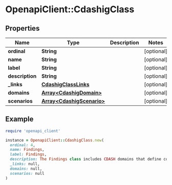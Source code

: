 # OpenapiClient::CdashigClass

## Properties

| Name | Type | Description | Notes |
| ---- | ---- | ----------- | ----- |
| **ordinal** | **String** |  | [optional] |
| **name** | **String** |  | [optional] |
| **label** | **String** |  | [optional] |
| **description** | **String** |  | [optional] |
| **_links** | [**CdashigClassLinks**](CdashigClassLinks.md) |  | [optional] |
| **domains** | [**Array&lt;CdashigDomain&gt;**](CdashigDomain.md) |  | [optional] |
| **scenarios** | [**Array&lt;CdashigScenario&gt;**](CdashigScenario.md) |  | [optional] |

## Example

```ruby
require 'openapi_client'

instance = OpenapiClient::CdashigClass.new(
  ordinal: 4,
  name: Findings,
  label: Findings,
  description: The Findings class includes CDASH domains that define collection standards for results from evaluations such as physical examinations, laboratory tests, electrocardiogram (ECG) testing, and responses to questionnaires. (Source: CDASHIG v2.1, Section 8.3),
  _links: null,
  domains: null,
  scenarios: null
)
```

